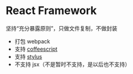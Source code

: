 # React Framework
坚持“充分暴露原则”，只做文件复制，不做封装

+ 打包 webpack
+ 支持 [coffeescript](https://coffeescript.org/)
+ 支持 [stylus](https://stylus-lang.com/)
+ 不支持 jsx（不是暂时不支持，是以后也不支持）
